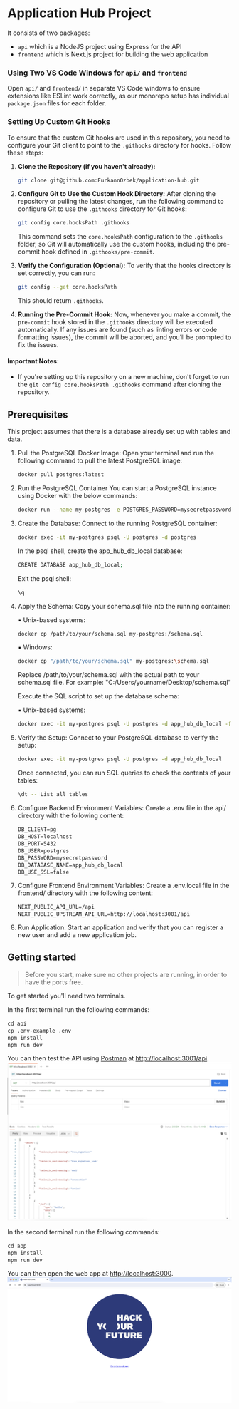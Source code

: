 # Application Hub Project

It consists of two packages:

- `api` which is a NodeJS project using Express for the API
- `frontend` which is Next.js project for building the web application

### Using Two VS Code Windows for `api/` and `frontend`

Open `api/` and `frontend/` in separate VS Code windows to ensure extensions like ESLint work correctly, as our monorepo setup has individual `package.json` files for each folder.

### Setting Up Custom Git Hooks

To ensure that the custom Git hooks are used in this repository, you need to configure your Git client to point to the `.githooks` directory for hooks. Follow these steps:

1. **Clone the Repository (if you haven't already):**

   ```bash
   git clone git@github.com:FurkannOzbek/application-hub.git
   ```

2. **Configure Git to Use the Custom Hook Directory:**
   After cloning the repository or pulling the latest changes, run the following command to configure Git to use the `.githooks` directory for Git hooks:

   ```bash
   git config core.hooksPath .githooks
   ```

   This command sets the `core.hooksPath` configuration to the `.githooks` folder, so Git will automatically use the custom hooks, including the pre-commit hook defined in `.githooks/pre-commit`.

3. **Verify the Configuration (Optional):**
   To verify that the hooks directory is set correctly, you can run:

   ```bash
   git config --get core.hooksPath
   ```

   This should return `.githooks`.

4. **Running the Pre-Commit Hook:**
   Now, whenever you make a commit, the `pre-commit` hook stored in the `.githooks` directory will be executed automatically. If any issues are found (such as linting errors or code formatting issues), the commit will be aborted, and you’ll be prompted to fix the issues.

#### Important Notes:

- If you're setting up this repository on a new machine, don't forget to run the `git config core.hooksPath .githooks` command after cloning the repository.

## Prerequisites

This project assumes that there is a database already set up with tables and data.

1. Pull the PostgreSQL Docker Image:
   Open your terminal and run the following command to pull the latest PostgreSQL image:

   ```bash
   docker pull postgres:latest
   ```

2. Run the PostgreSQL Container
   You can start a PostgreSQL instance using Docker with the below commands:

   ```bash
   docker run --name my-postgres -e POSTGRES_PASSWORD=mysecretpassword -d -p 5432:5432 -v pgdata:/var/lib/postgresql/data postgres:latest
   ```

3. Create the Database:
   Connect to the running PostgreSQL container:

   ```bash
   docker exec -it my-postgres psql -U postgres -d postgres
   ```

   In the psql shell, create the app_hub_db_local database:

   ```bash
   CREATE DATABASE app_hub_db_local;
   ```

   Exit the psql shell:

   ```bash
   \q
   ```

4. Apply the Schema:
   Copy your schema.sql file into the running container:

   ▪ Unix-based systems:

   ```bash
   docker cp /path/to/your/schema.sql my-postgres:/schema.sql
   ```

   ▪ Windows:

   ```bash
   docker cp "/path/to/your/schema.sql" my-postgres:\schema.sql
   ```

   Replace /path/to/your/schema.sql with the actual path to your schema.sql file. For example: "C:/Users/yourname/Desktop/schema.sql"

   Execute the SQL script to set up the database schema:

   ▪ Unix-based systems:

   ```bash
   docker exec -it my-postgres psql -U postgres -d app_hub_db_local -f /schema.sql
   ```

5. Verify the Setup:
   Connect to your PostgreSQL database to verify the setup:

   ```bash
   docker exec -it my-postgres psql -U postgres -d app_hub_db_local
   ```

   Once connected, you can run SQL queries to check the contents of your tables:

   ```bash
   \dt -- List all tables
   ```

6. Configure Backend Environment Variables:
   Create a .env file in the api/ directory with the following content:

   ```
   DB_CLIENT=pg
   DB_HOST=localhost
   DB_PORT=5432
   DB_USER=postgres
   DB_PASSWORD=mysecretpassword
   DB_DATABASE_NAME=app_hub_db_local
   DB_USE_SSL=false
   ```

7. Configure Frontend Environment Variables:
   Create a .env.local file in the frontend/ directory with the following content:

   ```
   NEXT_PUBLIC_API_URL=/api
   NEXT_PUBLIC_UPSTREAM_API_URL=http://localhost:3001/api
   ```

8. Run Application:
   Start an application and verify that you can register a new user and add a new application job.

## Getting started

> Before you start, make sure no other projects are running, in order to have the ports free.

To get started you'll need two terminals.

In the first terminal run the following commands:

```
cd api
cp .env-example .env
npm install
npm run dev
```

You can then test the API using [Postman](https://www.postman.com/) at [http://localhost:3001/api](http://localhost:3001/api).
![Testing the API with Postman](./images/api_test.png)

In the second terminal run the following commands:

```
cd app
npm install
npm run dev
```

You can then open the web app at [http://localhost:3000](http://localhost:3000).
![Testing the app with a browser](./images/app_test.png)

```

```
